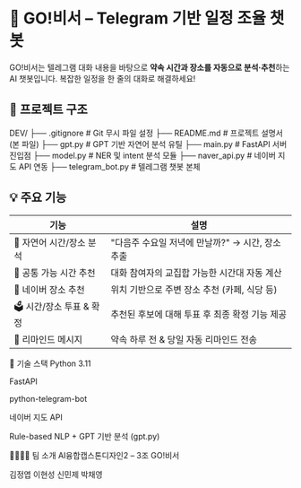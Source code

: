 # 🤖 GO!비서 – Telegram 기반 일정 조율 챗봇

GO!비서는 텔레그램 대화 내용을 바탕으로 **약속 시간과 장소를 자동으로 분석·추천**하는 AI 챗봇입니다. 복잡한 일정을 한 줄의 대화로 해결하세요!

## 📁 프로젝트 구조

DEV/
├── .gitignore # Git 무시 파일 설정
├── README.md # 프로젝트 설명서 (본 파일)
├── gpt.py # GPT 기반 자연어 분석 유틸
├── main.py # FastAPI 서버 진입점
├── model.py # NER 및 intent 분석 모듈
├── naver_api.py # 네이버 지도 API 연동
├── telegram_bot.py # 텔레그램 챗봇 본체


## 💡 주요 기능

| 기능 | 설명 |
|------|------|
| 🧠 자연어 시간/장소 분석 | "다음주 수요일 저녁에 만날까?" → 시간, 장소 추출 |
| 🤝 공통 가능 시간 추천 | 대화 참여자의 교집합 가능한 시간대 자동 계산 |
| 📍 네이버 장소 추천 | 위치 기반으로 주변 장소 추천 (카페, 식당 등) |
| 🗳️ 시간/장소 투표 & 확정 | 추천된 후보에 대해 투표 후 최종 확정 기능 제공 |
| 🔁 리마인드 메시지 | 약속 하루 전 & 당일 자동 리마인드 전송 |

🔧 기술 스택
Python 3.11

FastAPI

python-telegram-bot

네이버 지도 API

Rule-based NLP + GPT 기반 분석 (gpt.py)

👨‍👩‍👧‍👦 팀 소개
AI융합캡스톤디자인2 – 3조 GO!비서

김정엽
이현성
신민제
박채영
